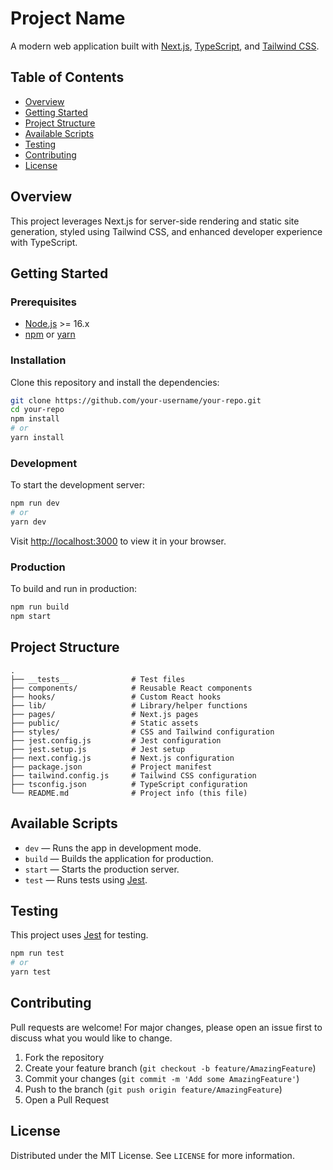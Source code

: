 # Project Name

A modern web application built with [Next.js](https://nextjs.org/), [TypeScript](https://www.typescriptlang.org/), and [Tailwind CSS](https://tailwindcss.com/).

## Table of Contents

- [Overview](#overview)
- [Getting Started](#getting-started)
- [Project Structure](#project-structure)
- [Available Scripts](#available-scripts)
- [Testing](#testing)
- [Contributing](#contributing)
- [License](#license)

## Overview

This project leverages Next.js for server-side rendering and static site generation, styled using Tailwind CSS, and enhanced developer experience with TypeScript.

## Getting Started

### Prerequisites

- [Node.js](https://nodejs.org/) >= 16.x
- [npm](https://www.npmjs.com/) or [yarn](https://yarnpkg.com/)

### Installation

Clone this repository and install the dependencies:

```bash
git clone https://github.com/your-username/your-repo.git
cd your-repo
npm install
# or
yarn install
```

### Development

To start the development server:

```bash
npm run dev
# or
yarn dev
```

Visit [http://localhost:3000](http://localhost:3000) to view it in your browser.

### Production

To build and run in production:

```bash
npm run build
npm start
```

## Project Structure

```
.
├── __tests__              # Test files
├── components/            # Reusable React components
├── hooks/                 # Custom React hooks
├── lib/                   # Library/helper functions
├── pages/                 # Next.js pages
├── public/                # Static assets
├── styles/                # CSS and Tailwind configuration
├── jest.config.js         # Jest configuration
├── jest.setup.js          # Jest setup
├── next.config.js         # Next.js configuration
├── package.json           # Project manifest
├── tailwind.config.js     # Tailwind CSS configuration
├── tsconfig.json          # TypeScript configuration
└── README.md              # Project info (this file)
```

## Available Scripts

- `dev` &mdash; Runs the app in development mode.
- `build` &mdash; Builds the application for production.
- `start` &mdash; Starts the production server.
- `test` &mdash; Runs tests using [Jest](https://jestjs.io/).

## Testing

This project uses [Jest](https://jestjs.io/) for testing.

```bash
npm run test
# or
yarn test
```

## Contributing

Pull requests are welcome! For major changes, please open an issue first to discuss what you would like to change.

1. Fork the repository
2. Create your feature branch (`git checkout -b feature/AmazingFeature`)
3. Commit your changes (`git commit -m 'Add some AmazingFeature'`)
4. Push to the branch (`git push origin feature/AmazingFeature`)
5. Open a Pull Request

## License

Distributed under the MIT License. See `LICENSE` for more information.
